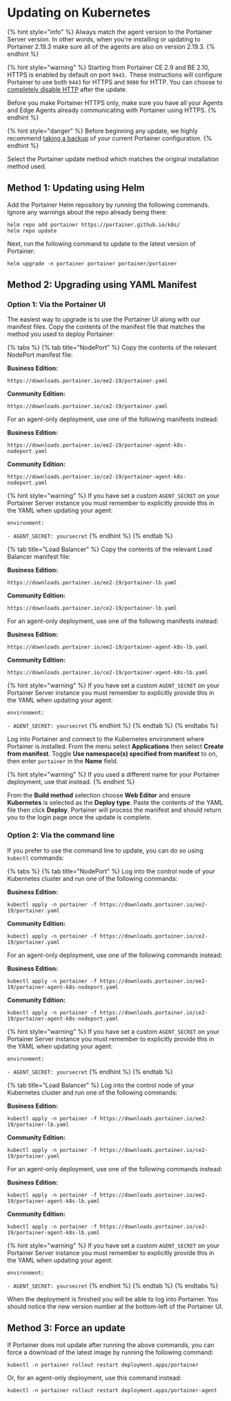 # Updating on Kubernetes

{% hint style="info" %}
Always match the agent version to the Portainer Server version. In other words, when you're installing or updating to Portainer 2.19.3 make sure all of the agents are also on version 2.19.3.
{% endhint %}

{% hint style="warning" %}
Starting from Portainer CE 2.9 and BE 2.10, HTTPS is enabled by default on port `9443.` These instructions will configure Portainer to use both `9443` for HTTPS and `9000` for HTTP. You can choose to [completely disable HTTP](../../admin/settings/#force-https-only) after the update.&#x20;

Before you make Portainer HTTPS only, make sure you have all your Agents and Edge Agents already communicating with Portainer using HTTPS.&#x20;
{% endhint %}

{% hint style="danger" %}
Before beginning any update, we highly recommend [taking a backup](../../admin/settings/#backup-portainer) of your current Portainer configuration.
{% endhint %}

Select the Portainer update method which matches the original installation method used.

## Method 1: Updating using Helm

Add the Portainer Helm repository by running the following commands. Ignore any warnings about the repo already being there:

```
helm repo add portainer https://portainer.github.io/k8s/
helm repo update
```

Next, run the following command to update to the latest version of Portainer:

```
helm upgrade -n portainer portainer portainer/portainer
```

## Method 2: Upgrading using YAML Manifest

### Option 1: Via the Portainer UI

The easiest way to upgrade is to use the Portainer UI along with our manifest files. Copy the contents of the manifest file that matches the method you used to deploy Portainer:

{% tabs %}
{% tab title="NodePort" %}
Copy the contents of the relevant NodePort manifest file:

**Business Edition:**

```
https://downloads.portainer.io/ee2-19/portainer.yaml
```

**Community Edition:**

```
https://downloads.portainer.io/ce2-19/portainer.yaml
```

For an agent-only deployment, use one of the following manifests instead:

**Business Edition:**

```
https://downloads.portainer.io/ee2-19/portainer-agent-k8s-nodeport.yaml
```

**Community Edition:**

```
https://downloads.portainer.io/ce2-19/portainer-agent-k8s-nodeport.yaml
```

{% hint style="warning" %}
If you have set a custom `AGENT_SECRET` on your Portainer Server instance you must remember to explicitly provide this in the YAML when updating your agent:

`environment:`

&#x20; `- AGENT_SECRET: yoursecret`
{% endhint %}
{% endtab %}

{% tab title="Load Balancer" %}
Copy the contents of the relevant Load Balancer manifest file:

**Business Edition:**

```
https://downloads.portainer.io/ee2-19/portainer-lb.yaml
```

**Community Edition:**

```
https://downloads.portainer.io/ce2-19/portainer-lb.yaml
```

For an agent-only deployment, use one of the following manifests instead:

**Business Edition:**

```
https://downloads.portainer.io/ee2-19/portainer-agent-k8s-lb.yaml
```

**Community Edition:**

```
https://downloads.portainer.io/ce2-19/portainer-agent-k8s-lb.yaml
```

{% hint style="warning" %}
If you have set a custom `AGENT_SECRET` on your Portainer Server instance you must remember to explicitly provide this in the YAML when updating your agent:

`environment:`

&#x20; `- AGENT_SECRET: yoursecret`
{% endhint %}
{% endtab %}
{% endtabs %}

Log into Portainer and connect to the Kubernetes environment where Portainer is installed. From the menu select **Applications** then select **Create from manifest**. Toggle **Use namespace(s) specified from manifest** to on, then enter `portainer` in the **Name** field.&#x20;

{% hint style="warning" %}
If you used a different name for your Portainer deployment, use that instead.
{% endhint %}

From the **Build method** selection choose **Web Editor** and ensure **Kubernetes** is selected as the **Deploy type**. Paste the contents of the YAML file then click **Deploy**. Portainer will process the manifest and should return you to the login page once the update is complete.

### Option 2: Via the command line

If you prefer to use the command line to update, you can do so using `kubectl` commands:

{% tabs %}
{% tab title="NodePort" %}
Log into the control node of your Kubernetes cluster and run one of the following commands:

**Business Edition:**

```
kubectl apply -n portainer -f https://downloads.portainer.io/ee2-19/portainer.yaml
```

**Community Edition:**

```
kubectl apply -n portainer -f https://downloads.portainer.io/ce2-19/portainer.yaml
```

For an agent-only deployment, use one of the following commands instead:

**Business Edition:**

```
kubectl apply -n portainer -f https://downloads.portainer.io/ee2-19/portainer-agent-k8s-nodeport.yaml
```

**Community Edition:**

```
kubectl apply -n portainer -f https://downloads.portainer.io/ce2-19/portainer-agent-k8s-nodeport.yaml
```

{% hint style="warning" %}
If you have set a custom `AGENT_SECRET` on your Portainer Server instance you must remember to explicitly provide this in the YAML when updating your agent:

`environment:`

&#x20; `- AGENT_SECRET: yoursecret`
{% endhint %}
{% endtab %}

{% tab title="Load Balancer" %}
Log into the control node of your Kubernetes cluster and run one of the following commands:

**Business Edition:**

```
kubectl apply -n portainer -f https://downloads.portainer.io/ee2-19/portainer-lb.yaml
```

**Community Edition:**

```
kubectl apply -n portainer -f https://downloads.portainer.io/ce2-19/portainer.yaml
```

For an agent-only deployment, use one of the following commands instead:

**Business Edition:**

```
kubectl apply -n portainer -f https://downloads.portainer.io/ee2-19/portainer-agent-k8s-lb.yaml
```

**Community Edition:**

```
kubectl apply -n portainer -f https://downloads.portainer.io/ce2-19/portainer-agent-k8s-lb.yaml
```

{% hint style="warning" %}
If you have set a custom `AGENT_SECRET` on your Portainer Server instance you must remember to explicitly provide this in the YAML when updating your agent:

`environment:`

&#x20; `- AGENT_SECRET: yoursecret`
{% endhint %}
{% endtab %}
{% endtabs %}

When the deployment is finished you will be able to log into Portainer. You should notice the new version number at the bottom-left of the Portainer UI.

## Method 3: Force an update

If Portainer does not update after running the above commands, you can force a download of the latest image by running the following command:

```
kubectl -n portainer rollout restart deployment.apps/portainer
```

Or, for an agent-only deployment, use this command instead:

```
kubectl -n portainer rollout restart deployment.apps/portainer-agent
```
